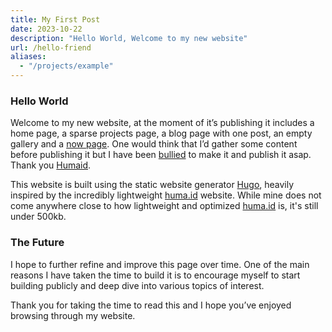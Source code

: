 ```yaml
---
title: My First Post
date: 2023-10-22
description: "Hello World, Welcome to my new website"
url: /hello-friend
aliases:
  - "/projects/example"
---
```

### Hello World

Welcome to my new website, at the moment of it’s publishing it includes a home page, a sparse projects page, a blog page with one post, an empty gallery and a [now page](https://nownownow.com/about). One would think that I’d gather some content before publishing it but I have been [bullied](https://saleh.boo/) to make it and publish it asap. Thank you [Humaid].

This website is built using the static website generator [Hugo], heavily inspired by the incredibly lightweight [huma.id] website. While mine does not come anywhere close to how lightweight and optimized [huma.id] is, it's still under 500kb.

### The Future

I hope to further refine and improve this page over time. One of the main reasons I have taken the time to build it is to encourage myself to start building publicly and deep dive into various topics of interest.

Thank you for taking the time to read this and I hope you’ve enjoyed browsing through my website.

[Humaid]: <https://huma.id/>
[huma.id]: <https://huma.id/>
[Hugo]: <https://gohugo.io>
